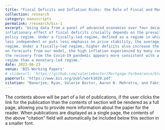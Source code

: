 ```yaml
---
title: "Fiscal Deficits and Inflation Risks: the Role of Fiscal and Monetary Regimes"
collection: research
category: manuscripts
permalink: /research/bis-1
excerpt: 'Using data from a panel of advanced economies over four decades, we show that the
inflationary effect of fiscal deficits crucially depends on the prevailing fiscal-monetary
policy regime. Under a fiscally-led regime, defined as a regime in which the government does not adjust the primary balance to stabilise debt and the central bank is
less independent or puts less emphasis on price stability, the average effect on inflation of higher deficits is found to be up to five times larger than under a monetary-led
regime. Under a fiscally-led regime, higher deficits also increase the dispersion of possible future inflationary outcomes, especially the probability of high inflation. Based
on forecasts from our model, the high inflation experienced by many countries during
the recovery from the Covid-19 pandemic appears more consistent with a fiscally-led
regime than a monetary-led regime.'
date: 2023-06-23
venue: 'BIS Working Papers'
# slidesurl: 'https://github.com/valerieboctor/Mortgage-Forbearance/blob/main/slides_09_12_24.pdf'
paperurl: 'https://www.bis.org/publ/work1028.pdf'
citation: "Banerjee, Ryan, Valerie Boctor, Aaron N. Mehrotra, and Fabrizio Zampolli. Fiscal deficits and inflation risks: the role of fiscal and monetary regimes. Bank for International Settlements, Monetary and Economic Department, 2022."
---
```


The contents above will be part of a list of publications, if the user clicks the link for the publication than the contents of section will be rendered as a full page, allowing you to provide more information about the paper for the reader. When publications are displayed as a single page, the contents of the above "citation" field will automatically be included below this section in a smaller font.